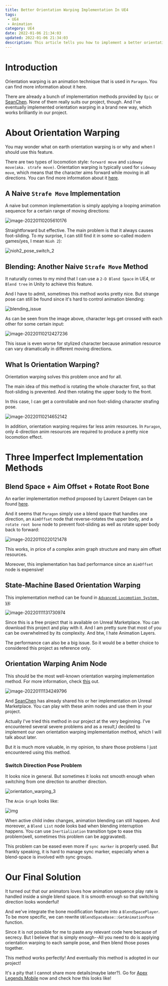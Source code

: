 ```yaml
---
title: Better Orientation Warping Implementation In UE4
tags: 
 - UE4
 - Animation
category: UE4
date: 2022-01-06 21:34:03
updated: 2022-01-06 21:34:03
description: This article tells you how to implement a better orientation warping feature than what Paragon has achieved.  
---
```


# Introduction

Orientation warping is an animation technique that is used in `Paragon`. You can find more information about it here. 

There are already a bunch of implementation methods provided by `Epic` or [SeanChen](https://www.unrealengine.com/marketplace/en-US/product/animgraphnode). None of them really suits our project, though. And I've eventually implemented orientation warping in a brand new way, which works brilliantly in our project. 



# About Orientation Warping

You may wonder what on earth orientation warping is or why and when I should use this feature. 

There are two types of locomotion style: `forward move` and `sideway move(aka. strafe move)`. Orientation warping is typically used for `sideway move`, which means that the character aims forward while moving in all directions. You can find more information about it [here](https://en.wikipedia.org/wiki/Strafing_(video_games)). 

## A Naive `Strafe Move` Implementation

A naive but common implementation is simply applying a looping animation sequence for a certain range of moving directions: 

![image-20220110205610176](image-20220110205610176.png)

Straightforward but effective. The main problem is that it always causes foot-sliding. To my surprise, I can still find it in some so-called modern games(yes, I mean `Nioh 2`): 

![nioh2_pose_switch_2](nioh2_pose_switch_2.gif)

## Blending:  Another Naive `Strafe Move` Method

It naturally comes to my mind that I can use a `2-D Blend Space` in UE4, or `Blend tree` in Unity to achieve this feature. 

And I have to admit, sometimes this method works pretty nice. But strange pose can still be found since it's hard to control animation blending: 

![blending_issue](blending_issue.gif)

As can be seen from the image above, character legs get crossed with each other for some certain input: 

![image-20220110212427236](image-20220110212427236.png)

This issue is even worse for stylized character because animation resource can vary dramatically in different moving directions. 

## What Is Orientation Warping? 

Orientation warping solves this problem once and for all. 

The main idea of this method is rotating the whole character first, so that foot-sliding is prevented. And then rotating the upper body to the front. 

In this case, I can get a controllable and non foot-sliding character strafing pose. 

![image-20220110214652142](image-20220110214652142.gif)

In addition, orientation warping requires far less anim resources. In `Paragon`, only 4-direction anim resources are required to produce a pretty nice locomotion effect. 

# Three Imperfect Implementation Methods

## Blend Space + Aim Offset + Rotate Root Bone

An earlier implementation method proposed by Laurent Delayen can be found [here](https://www.youtube.com/watch?v=1UOY-FMm-xo).  

And it seems that `Paragon` simply use a blend space that handles one direction, an `AimOffset` node that reverse-rotates the upper body, and a `rotate root bone` node to prevent foot-sliding as well as rotate upper body back to forward: 

![image-20220110220121478](image-20220110220121478.png)

This works, in price of a complex anim graph structure and many aim offset resources. 

Moreover, this implementation has bad performance since an `AimOffset` node is expensive! 

## State-Machine Based Orientation Warping

This implementation method can be found in [`Advanced Locomotion System V4`](https://www.unrealengine.com/marketplace/en-US/product/advanced-locomotion-system-v1): 

![image-20220111131730974](image-20220111131730974.png)

Since this is a free project that is available on Unreal Marketplace. You can download this project and play with it. And I am pretty sure that most of you can be overwhelmed by its complexity. And btw, I hate Animation Layers. 

The performance can also be a big issue. So it would be a better choice to considered this project as reference only. 

## Orientation Warping Anim Node

This should be the most well-known orientation warping implementation method. For more information, check [this](https://www.youtube.com/watch?v=YlKA22Hzerk) out. 

![image-20220111134249796](image-20220111134249796.png)

And [SeanChen](https://www.unrealengine.com/marketplace/en-US/product/animgraphnode) has already shared his or her implementation on Unreal Marketplace. You can play with these anim nodes and use them in your project. 

Actually I've tried this method in our project at the very beginning. I've encountered several severe problems and as a result,I decided to implement our own orientation warping implementation method, which I will talk about later. 

But it is much more valuable, in my opinion, to share those problems I just encountered using this method. 

### Switch Direction Pose Problem

It looks nice in general. But sometimes it looks not smooth enough when switching from one direction to another direction. 

![orientation_warping_3](orientation_warping_3.gif)



The `Anim Graph` looks like: 

![img](image.png)

When active child index changes, animation blending can still happen. And moreover, a `Blend List` node looks bad when blending interruption happens. You can use `Inertialization` transition type to ease this problem(well, sometimes this problem can be aggravated). 

This problem can be eased even more if `sync marker` is properly used. But frankly speaking, it is hard to manage sync marker, especially when a blend-space is involved with sync groups. 

# Our Final Solution

It turned out that our animators loves how animation sequence play rate is handled inside a single blend space. It is smooth enough so that switching direction looks wonderful! 

And we've integrate the bone modification feature into a `BlendSpacePlayer`. To be more specific, we can rewrite `UBlendSpaceBase::GetAnimationPose` function. 

Since it is not possible for me to paste any relevant code here because of secrecy. But I believe that is simply enough--All you need to do is applying orientation warping to each sample pose, and then blend those poses together. 

This method works perfectly! And eventually this method is adopted in our project! 

It's a pity that I cannot share more details(maybe later?). Go for [Apex Legends Mobile](https://play.google.com/store/apps/details?id=com.ea.gp.apexlegendsmobilefps&hl=en&gl=US) now and check how this looks like!  

